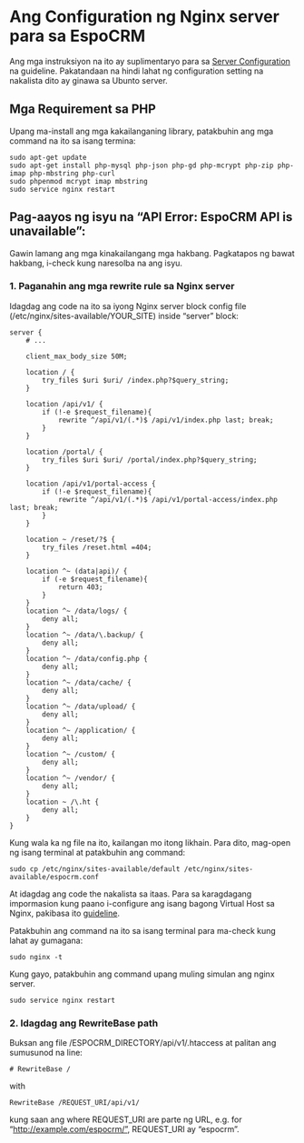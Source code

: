 # Ang Configuration ng Nginx server para sa EspoCRM

Ang mga instruksiyon na ito ay suplimentaryo para sa [Server Configuration](server-configuration.md) na guideline. Pakatandaan na hindi lahat ng configuration setting na nakalista dito ay ginawa sa Ubunto server. 

## Mga Requirement sa PHP 

Upang ma-install ang mga kakailanganing library, patakbuhin ang mga command na ito sa isang termina: 

```
sudo apt-get update
sudo apt-get install php-mysql php-json php-gd php-mcrypt php-zip php-imap php-mbstring php-curl
sudo phpenmod mcrypt imap mbstring
sudo service nginx restart
```

## Pag-aayos ng isyu na “API Error: EspoCRM API is unavailable”:

Gawin lamang ang mga kinakailangang mga hakbang. Pagkatapos ng bawat hakbang, i-check kung naresolba na ang isyu. 

### 1. Paganahin ang mga rewrite rule sa Nginx server

Idagdag ang code na ito sa iyong Nginx server block config file (/etc/nginx/sites-available/YOUR_SITE) inside “server” block:

```
server {   
    # ...
    
    client_max_body_size 50M;
    
    location / {
        try_files $uri $uri/ /index.php?$query_string;
    }
 
    location /api/v1/ {
        if (!-e $request_filename){
            rewrite ^/api/v1/(.*)$ /api/v1/index.php last; break;
        }
    }
    
    location /portal/ {
        try_files $uri $uri/ /portal/index.php?$query_string;
    }

    location /api/v1/portal-access {
        if (!-e $request_filename){
            rewrite ^/api/v1/(.*)$ /api/v1/portal-access/index.php last; break;
        }
    }
 
    location ~ /reset/?$ {
        try_files /reset.html =404;
    }
 
    location ^~ (data|api)/ {
        if (-e $request_filename){
            return 403;
        }
    }
    location ^~ /data/logs/ {
        deny all;
    }
    location ^~ /data/\.backup/ {
        deny all;
    }
    location ^~ /data/config.php {
        deny all;
    }
    location ^~ /data/cache/ {
        deny all;
    }
    location ^~ /data/upload/ {
        deny all;
    }
    location ^~ /application/ {
        deny all;
    }
    location ^~ /custom/ {
        deny all;
    }
    location ^~ /vendor/ {
        deny all;
    }
    location ~ /\.ht {
        deny all;
    }
}
```

Kung wala ka ng file na ito, kailangan mo itong likhain. Para dito, mag-open ng isang terminal at patakbuhin ang command: 

```
sudo cp /etc/nginx/sites-available/default /etc/nginx/sites-available/espocrm.conf
```

At idagdag ang code the nakalista sa itaas. Para sa karagdagang impormasion kung paano i-configure ang isang bagong Virtual Host sa Nginx, pakibasa ito [ guideline](nginx-virtual-host.md).

Patakbuhin ang command na ito sa isang terminal para ma-check kung lahat ay gumagana: 

```
sudo nginx -t
```

Kung gayo, patakbuhin ang command upang muling simulan ang nginx server. 

```
sudo service nginx restart
```

### 2. Idagdag ang RewriteBase path

Buksan ang file /ESPOCRM_DIRECTORY/api/v1/.htaccess at palitan ang sumusunod na line: 

```
# RewriteBase /
```
with 

```
RewriteBase /REQUEST_URI/api/v1/
```

kung saan ang where REQUEST_URI are parte ng URL, e.g. for “http://example.com/espocrm/”, REQUEST_URI ay “espocrm”.
